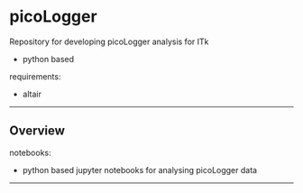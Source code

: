 # picoLogger

Repository for developing picoLogger analysis for ITk
- python based

requirements:
 - altair


---

## Overview

notebooks:
 - python based jupyter notebooks for analysing picoLogger data

 ---

 